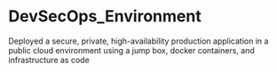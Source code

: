 # DevSecOps_Environment
Deployed a secure, private, high-availability production application in a public cloud environment using a jump box, docker containers, and infrastructure as code
